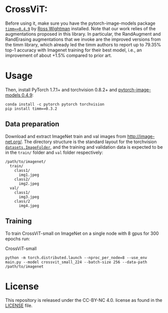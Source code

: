 # CrossViT: 

Before using it, make sure you have the pytorch-image-models package [`timm==0.4.9`](https://github.com/rwightman/pytorch-image-models) by [Ross Wightman](https://github.com/rwightman) installed. Note that our work relies of the augmentations proposed in this library. In particular, the RandAugment and RandErasing augmentations that we invoke are the improved versions from the timm library, which already led the timm authors to report up to 79.35% top-1 accuracy with Imagenet training for their best model, i.e., an improvement of about +1.5% compared to prior art. 

# Usage

Then, install PyTorch 1.7.1+ and torchvision 0.8.2+ and [pytorch-image-models 0.4.9](https://github.com/rwightman/pytorch-image-models):

```
conda install -c pytorch pytorch torchvision
pip install timm==0.3.2
```

## Data preparation

Download and extract ImageNet train and val images from http://image-net.org/.
The directory structure is the standard layout for the torchvision [`datasets.ImageFolder`](https://pytorch.org/docs/stable/torchvision/datasets.html#imagefolder), and the training and validation data is expected to be in the `train/` folder and `val` folder respectively:

```
/path/to/imagenet/
  train/
    class1/
      img1.jpeg
    class2/
      img2.jpeg
  val/
    class1/
      img3.jpeg
    class/2
      img4.jpeg
```

## Training
To train CrossViT-small on ImageNet on a single node with 8 gpus for 300 epochs run:

CrossViT-small
```
python -m torch.distributed.launch --nproc_per_node=8 --use_env main.py --model crossvit_small_224 --batch-size 256 --data-path /path/to/imagenet
```

# License
This repository is released under the CC-BY-NC 4.0. license as found in the [LICENSE](LICENSE) file.
